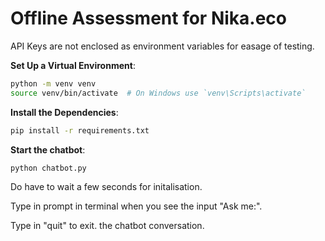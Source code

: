 # Offline Assessment for Nika.eco

API Keys are not enclosed as environment variables for easage of testing.

**Set Up a Virtual Environment**:

```bash
python -m venv venv
source venv/bin/activate  # On Windows use `venv\Scripts\activate`
```

**Install the Dependencies**:

```bash
pip install -r requirements.txt
```

**Start the chatbot**:

```bash
python chatbot.py
```

Do have to wait a few seconds for initalisation.

Type in prompt in terminal when you see the input "Ask me:".

Type in "quit" to exit. the chatbot conversation.
